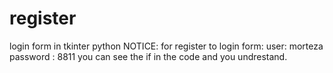 # register
login form in tkinter python
NOTICE:
for register to login form:
user: morteza
password : 8811
you can see the if in the code and you undrestand.
